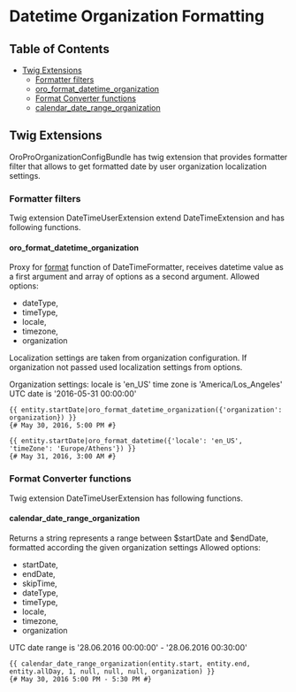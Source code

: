 Datetime Organization Formatting
============================

Table of Contents
-----------------
  - [Twig Extensions](#twig-extensions)
    - [Formatter filters](#formatter-filters)
    - [oro_format_datetime_organization](#oro_format_datetime_organization)
    - [Format Converter functions](#format-converter-functions)
    - [calendar_date_range_organization](#calendar_date_range_organization)

Twig Extensions
---------------

OroProOrganizationConfigBundle has twig extension that provides formatter filter that allows to get formatted date by user organization localization settings.

### Formatter filters

Twig extension DateTimeUserExtension extend DateTimeExtension and has following functions.

#### oro_format_datetime_organization

Proxy for [format](#format) function of DateTimeFormatter, receives datetime value as a first argument
and array of options as a second argument. Allowed options:
  * dateType,
  * timeType,
  * locale,
  * timezone,
  * organization

Localization settings are taken from organization configuration. If organization not passed used localization settings from options.

Organization settings:
locale is 'en_US'
time zone is 'America/Los_Angeles'
UTC date is '2016-05-31 00:00:00'

```
{{ entity.startDate|oro_format_datetime_organization({'organization': organization}) }}
{# May 30, 2016, 5:00 PM #}

{{ entity.startDate|oro_format_datetime({'locale': 'en_US', 'timeZone': 'Europe/Athens'}) }}
{# May 31, 2016, 3:00 AM #}
```
### Format Converter functions

Twig extension DateTimeUserExtension has following functions.

#### calendar_date_range_organization

Returns a string represents a range between $startDate and $endDate, formatted according the given organization settings
Allowed options:
  * startDate,
  * endDate,
  * skipTime,
  * dateType,
  * timeType,
  * locale,
  * timezone,
  * organization

UTC date range is '28.06.2016 00:00:00' - '28.06.2016 00:30:00'

```
{{ calendar_date_range_organization(entity.start, entity.end, entity.allDay, 1, null, null, null, organization) }}
{# May 30, 2016 5:00 PM - 5:30 PM #}
```
